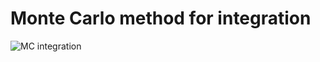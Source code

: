 # Monte Carlo method for integration

![MC integration](https://upload.wikimedia.org/wikipedia/commons/thumb/0/08/NumInt-MC.png/400px-NumInt-MC.png)
